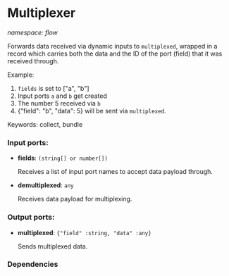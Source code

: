 # Multiplexer

_namespace: flow_

Forwards data received via dynamic inputs to `multiplexed`, wrapped in a record which carries both the data and the ID of the port (field) that it was received through.

Example:
1. `fields` is set to ["a", "b"]
2. Input ports `a` and `b` get created
3. The number 5 received via `b`
4. {"field": "b", "data": 5} will be sent via `multiplexed`.

Keywords: collect, bundle

### Input ports:

* __fields__: ` (string[] or number[]) `

    Receives a list of input port names to accept data payload through.


* __demultiplexed__: ` any `

    Receives data payload for multiplexing.

### Output ports:

* __multiplexed__: ` {"field" :string, "data" :any} `

    Sends multiplexed data.

### Dependencies




